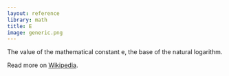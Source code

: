 ```yaml
---
layout: reference
library: math
title: E
image: generic.png
---
```

The value of the mathematical constant e, the base of the natural logarithm.

Read more on <a href="http://en.wikipedia.org/wiki/E_(mathematical_constant)">Wikipedia</a>.